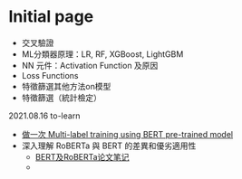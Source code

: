 # Initial page



* 交叉驗證
* ML分類器原理：LR, RF, XGBoost, LightGBM
* NN 元件：Activation Function 及原因
* Loss Functions
* 特徵篩選其他方法on模型
* 特徵篩選（統計檢定）



2021.08.16  to-learn

* [做一次 Multi-label training using BERT pre-trained model](https://medium.com/analytics-vidhya/multi-label-text-classification-using-transformers-bert-93460838e62b)
* 深入理解 RoBERTa 與 BERT 的差異和優劣適用性
  * [BERT及RoBERTa论文笔记](https://www.ramlinbird.com/2019/08/04/bert%E5%8F%8Aroberta%E8%AE%BA%E6%96%87%E7%AC%94%E8%AE%B0/)
  *

